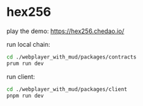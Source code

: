 # hex256

play the demo: https://hex256.chedao.io/ 

run local chain:
```bash
cd ./webplayer_with_mud/packages/contracts
prum run dev
```

run client:
```bash
cd ./webplayer_with_mud/packages/client
pnpm run dev
```